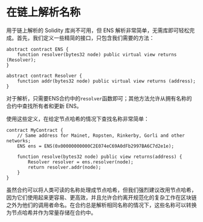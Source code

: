 # 在链上解析名称

用于链上解析的 Solidity 库尚不可用，但 ENS 解析非常简单，无需库即可轻松完成。首先，我们定义一些精简的接口，只包含我们需要的方法：

```文本
abstract contract ENS {
    function resolver(bytes32 node) public virtual view returns (Resolver);
}

abstract contract Resolver {
    function addr(bytes32 node) public virtual view returns (address);
}
```

对于解析，只需要ENS合约中的`resolver`函数即可；其他方法允许从拥有名称的合约中查找所有者和更新 ENS。

使用这些定义，在给定节点哈希的情况下查找名称非常简单：

```文本
contract MyContract {
    // Same address for Mainet, Ropsten, Rinkerby, Gorli and other networks;
    ENS ens = ENS(0x00000000000C2E074eC69A0dFb2997BA6C7d2e1e);

    function resolve(bytes32 node) public view returns(address) {
        Resolver resolver = ens.resolver(node);
        return resolver.addr(node);
    }
}
```

虽然合约可以将人类可读的名称处理成节点哈希，但我们强烈建议改用节点哈希，因为它们使用起来更容易、更高效，并且允许合约离开规范化的复杂工作在区块链之外为他们的调用者命名。在合约总是解析相同名称的情况下，这些名称可以转换为节点哈希并作为常量存储在合约中。

